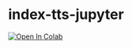 # index-tts-jupyter
[![Open In Colab](https://colab.research.google.com/assets/colab-badge.svg)](https://colab.research.google.com/github/ycyy/index-tts-jupyter/blob/main/index-tts2.ipynb) 
